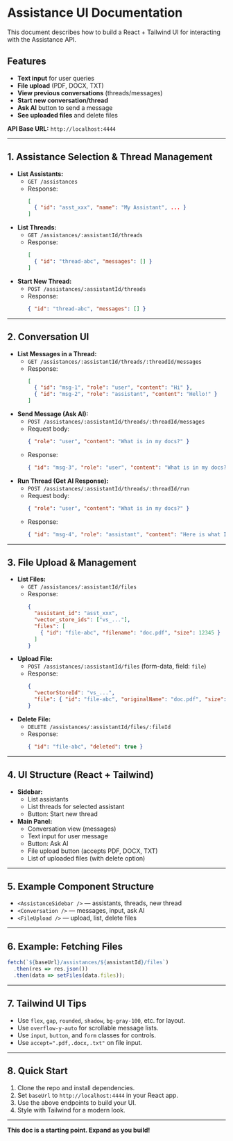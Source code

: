 # Assistance UI Documentation

This document describes how to build a React + Tailwind UI for interacting with the Assistance API.

## Features
- **Text input** for user queries
- **File upload** (PDF, DOCX, TXT)
- **View previous conversations** (threads/messages)
- **Start new conversation/thread**
- **Ask AI** button to send a message
- **See uploaded files** and delete files

**API Base URL:** `http://localhost:4444`

---

## 1. Assistance Selection & Thread Management

- **List Assistants:**
  - `GET /assistances`
  - Response:
    ```json
    [
      { "id": "asst_xxx", "name": "My Assistant", ... }
    ]
    ```
- **List Threads:**
  - `GET /assistances/:assistantId/threads`
  - Response:
    ```json
    [
      { "id": "thread-abc", "messages": [] }
    ]
    ```
- **Start New Thread:**
  - `POST /assistances/:assistantId/threads`
  - Response:
    ```json
    { "id": "thread-abc", "messages": [] }
    ```

---

## 2. Conversation UI

- **List Messages in a Thread:**
  - `GET /assistances/:assistantId/threads/:threadId/messages`
  - Response:
    ```json
    [
      { "id": "msg-1", "role": "user", "content": "Hi" },
      { "id": "msg-2", "role": "assistant", "content": "Hello!" }
    ]
    ```
- **Send Message (Ask AI):**
  - `POST /assistances/:assistantId/threads/:threadId/messages`
  - Request body:
    ```json
    { "role": "user", "content": "What is in my docs?" }
    ```
  - Response:
    ```json
    { "id": "msg-3", "role": "user", "content": "What is in my docs?" }
    ```
- **Run Thread (Get AI Response):**
  - `POST /assistances/:assistantId/threads/:threadId/run`
  - Request body:
    ```json
    { "role": "user", "content": "What is in my docs?" }
    ```
  - Response:
    ```json
    { "id": "msg-4", "role": "assistant", "content": "Here is what I found..." }
    ```

---

## 3. File Upload & Management

- **List Files:**
  - `GET /assistances/:assistantId/files`
  - Response:
    ```json
    {
      "assistant_id": "asst_xxx",
      "vector_store_ids": ["vs_..."],
      "files": [
        { "id": "file-abc", "filename": "doc.pdf", "size": 12345 }
      ]
    }
    ```
- **Upload File:**
  - `POST /assistances/:assistantId/files` (form-data, field: `file`)
  - Response:
    ```json
    {
      "vectorStoreId": "vs_...",
      "file": { "id": "file-abc", "originalName": "doc.pdf", "size": 12345 }
    }
    ```
- **Delete File:**
  - `DELETE /assistances/:assistantId/files/:fileId`
  - Response:
    ```json
    { "id": "file-abc", "deleted": true }
    ```

---

## 4. UI Structure (React + Tailwind)

- **Sidebar:**
  - List assistants
  - List threads for selected assistant
  - Button: Start new thread
- **Main Panel:**
  - Conversation view (messages)
  - Text input for user message
  - Button: Ask AI
  - File upload button (accepts PDF, DOCX, TXT)
  - List of uploaded files (with delete option)

---

## 5. Example Component Structure

- `<AssistanceSidebar />` — assistants, threads, new thread
- `<Conversation />` — messages, input, ask AI
- `<FileUpload />` — upload, list, delete files

---

## 6. Example: Fetching Files

```js
fetch(`${baseUrl}/assistances/${assistantId}/files`)
  .then(res => res.json())
  .then(data => setFiles(data.files));
```

---

## 7. Tailwind UI Tips
- Use `flex`, `gap`, `rounded`, `shadow`, `bg-gray-100`, etc. for layout.
- Use `overflow-y-auto` for scrollable message lists.
- Use `input`, `button`, and `form` classes for controls.
- Use `accept=".pdf,.docx,.txt"` on file input.

---

## 8. Quick Start

1. Clone the repo and install dependencies.
2. Set `baseUrl` to `http://localhost:4444` in your React app.
3. Use the above endpoints to build your UI.
4. Style with Tailwind for a modern look.

---

**This doc is a starting point. Expand as you build!** 
